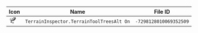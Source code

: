 | Icon | Name | File ID |
| ---  | ---  | ---     |
| ![](TerrainInspector.TerrainToolTreesAlt%20On.png) | `TerrainInspector.TerrainToolTreesAlt On` | `-7298128010069352509` |
